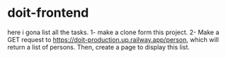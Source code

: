 # doit-frontend
 here i gona list all the tasks.
1- make a clone form this project.
2- Make a GET request to https://doit-production.up.railway.app/person, which will return a list of persons. Then, create a page to display this list.
